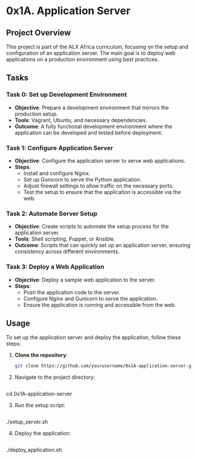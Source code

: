 # 0x1A. Application Server

## Project Overview

This project is part of the ALX Africa curriculum, focusing on the setup and configuration of an application server. The main goal is to deploy web applications on a production environment using best practices.

## Tasks

### Task 0: Set up Development Environment

- **Objective**: Prepare a development environment that mirrors the production setup.
- **Tools**: Vagrant, Ubuntu, and necessary dependencies.
- **Outcome**: A fully functional development environment where the application can be developed and tested before deployment.

### Task 1: Configure Application Server

- **Objective**: Configure the application server to serve web applications.
- **Steps**:
  - Install and configure Nginx.
  - Set up Gunicorn to serve the Python application.
  - Adjust firewall settings to allow traffic on the necessary ports.
  - Test the setup to ensure that the application is accessible via the web.

### Task 2: Automate Server Setup

- **Objective**: Create scripts to automate the setup process for the application server.
- **Tools**: Shell scripting, Puppet, or Ansible.
- **Outcome**: Scripts that can quickly set up an application server, ensuring consistency across different environments.

### Task 3: Deploy a Web Application

- **Objective**: Deploy a sample web application to the server.
- **Steps**:
  - Push the application code to the server.
  - Configure Nginx and Gunicorn to serve the application.
  - Ensure the application is running and accessible from the web.

## Usage

To set up the application server and deploy the application, follow these steps:

1. **Clone the repository**:
   ```sh
   git clone https://github.com/yourusername/0x1A-application-server.git

2. Navigate to the project directory:
   ```sh
cd 0x1A-application-server

3. Run the setup script:
   ```sh
./setup_server.sh

4. Deploy the application:
   ```sh
./deploy_application.sh
